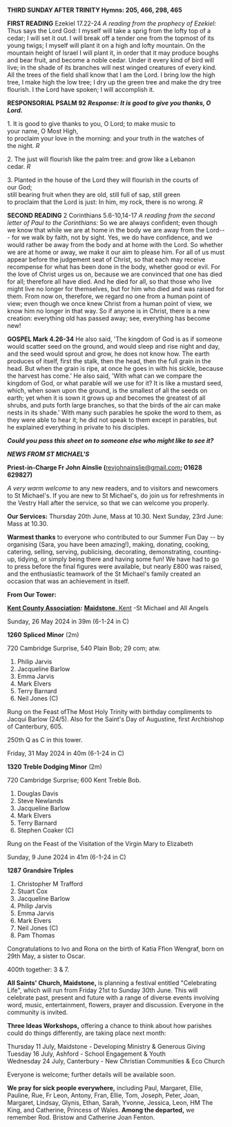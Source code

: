 **THIRD SUNDAY AFTER TRINITY Hymns: 205, 466, 298, 465**

**FIRST READING** Ezekiel 17.22-24 *A reading from the prophecy of
Ezekiel:* Thus says the Lord God: I myself will take a sprig from the
lofty top of a cedar; I will set it out. I will break off a tender one
from the topmost of its young twigs; I myself will plant it on a high
and lofty mountain. On the mountain height of Israel I will plant it, in
order that it may produce boughs and bear fruit, and become a noble
cedar. Under it every kind of bird will live; in the shade of its
branches will nest winged creatures of every kind. All the trees of the
field shall know that I am the Lord. I bring low the high tree, I make
high the low tree; I dry up the green tree and make the dry tree
flourish. I the Lord have spoken; I will accomplish it.

**RESPONSORIAL PSALM 92** ***Response: It is good to give you thanks, O
Lord.***


1\. It is good to give thanks to you, O Lord; to make music to  
your name, O Most High,  
to proclaim your love in the morning: and your truth in the watches of  
the night. *R*

2\. The just will flourish like the palm tree: and grow like a Lebanon  
cedar. *R*

3\. Planted in the house of the Lord they will flourish in the courts of  
our God;  
still bearing fruit when they are old, still full of sap, still green  
to proclaim that the Lord is just: In him, my rock, there is no wrong. *R*

**SECOND READING** 2 Corinthians 5.6-10,14-17 *A reading from the second
letter of Paul to the Corinthians:* So we are always confident; even
though we know that while we are at home in the body we are away from
the Lord--- for we walk by faith, not by sight. Yes, we do have
confidence, and we would rather be away from the body and at home with
the Lord. So whether we are at home or away, we make it our aim to
please him. For all of us must appear before the judgement seat of
Christ, so that each may receive recompense for what has been done in
the body, whether good or evil. For the love of Christ urges us on,
because we are convinced that one has died for all; therefore all have
died. And he died for all, so that those who live might live no longer
for themselves, but for him who died and was raised for them. From now
on, therefore, we regard no one from a human point of view; even though
we once knew Christ from a human point of view, we know him no longer in
that way. So if anyone is in Christ, there is a new creation: everything
old has passed away; see, everything has become new!

**GOSPEL Mark 4.26-34** He also said, 'The kingdom of God is as if
someone would scatter seed on the ground, and would sleep and rise night
and day, and the seed would sprout and grow, he does not know how. The
earth produces of itself, first the stalk, then the head, then the full
grain in the head. But when the grain is ripe, at once he goes in with
his sickle, because the harvest has come.' He also said, 'With what can
we compare the kingdom of God, or what parable will we use for it? It is
like a mustard seed, which, when sown upon the ground, is the smallest
of all the seeds on earth; yet when it is sown it grows up and becomes
the greatest of all shrubs, and puts forth large branches, so that the
birds of the air can make nests in its shade.' With many such parables
he spoke the word to them, as they were able to hear it; he did not
speak to them except in parables, but he explained everything in private
to his disciples.

***Could you pass this sheet on to someone else who might like to see
it?***

***NEWS FROM ST MICHAEL\'S***

**Priest-in-Charge Fr John Ainslie (**<revjohnainslie@gmail.com>**;
01628 629827)**

*A very warm welcome* to any new readers, and to visitors and newcomers
to St Michael\'s. If you are new to St Michael\'s, do join us for
refreshments in the Vestry Hall after the service, so that we can
welcome you properly.

**Our Services:** Thursday 20th June, Mass at 10.30. Next Sunday, 23rd
June: Mass at 10.30.

**Warmest thanks** to everyone who contributed to our Summer Fun Day --
by organising (Sara, you have been amazing!), making, donating, cooking,
catering, selling, serving, publicising, decorating, demonstrating,
counting-up, tidying, or simply being there and having some fun! We have
had to go to press before the final figures were available, but nearly
£800 was raised, and the enthusiastic teamwork of the St Michael\'s
family created an occasion that was an achievement in itself.

**From Our Tower:**

**[Kent County
Association](https://bb.ringingworld.co.uk/performances-report.php?association_id=19&year=2024):**
[**Maidstone**, Kent](https://dove.cccbr.org.uk/tower/12644#_blank) -St
Michael and All Angels

Sunday, 26 May 2024 in 39m (6-1-24 in C)

**1260** **Spliced Minor** (2m)

720 Cambridge Surprise, 540 Plain Bob; 29 com; atw.

1. Philip Jarvis
2. Jacqueline Barlow
3. Emma Jarvis
4. Mark Elvers
5. Terry Barnard
6. Neil Jones (C)

Rung on the Feast ofThe Most Holy Trinity with birthday compliments to
Jacqui Barlow (24/5). Also for the Saint\'s Day of Augustine, first
Archbishop of Canterbury, 605.

250th Q as C in this tower.

Friday, 31 May 2024 in 40m (6-1-24 in C)

**1320** **Treble Dodging Minor** (2m)

720 Cambridge Surprise; 600 Kent Treble Bob.

1. Douglas Davis
2. Steve Newlands
3. Jacqueline Barlow
4. Mark Elvers
5. Terry Barnard
6. Stephen Coaker (C)

Rung on the Feast of the Visitation of the Virgin Mary to Elizabeth

Sunday, 9 June 2024 in 41m (6-1-24 in C)

**1287** **Grandsire Triples**

1. Christopher M Trafford
2. Stuart Cox
3. Jacqueline Barlow
4. Philip Jarvis
5. Emma Jarvis
6. Mark Elvers
7. Neil Jones (C)
8. Pam Thomas

Congratulations to Ivo and Rona on the birth of Katia Ffion Wengraf,
born on 29th May, a sister to Oscar.

400th together: 3 & 7.

**All Saints\' Church, Maidstone,** is planning a festival entitled
"Celebrating Life", which will run from Friday 21st to Sunday 30th
June. This will celebrate past, present and future with a range of
diverse events involving word, music, entertainment, flowers, prayer and
discussion.  Everyone in the community is invited.

**Three Ideas Workshops,** offering a chance to think about how parishes
could do things differently, are taking place next month:

Thursday 11 July, Maidstone - Developing Ministry & Generous Giving  
Tuesday 16 July, Ashford - School Engagement & Youth  
Wednesday 24 July, Canterbury - New Christian Communities & Eco Church  

Everyone is welcome; further details will be available soon.

**We pray for sick people everywhere,** including Paul, Margaret, Ellie,
Pauline, Rue, Fr Leon, Antony, Fran, Ellie, Tom, Joseph, Peter, Joan,
Margaret, Lindsay, Glynis, Ethan, Sarah, Yvonne, Jessica, Leon, HM The
King, and Catherine, Princess of Wales. **Among the departed,** we
remember Rod. Bristow and Catherine Joan Fenton.
